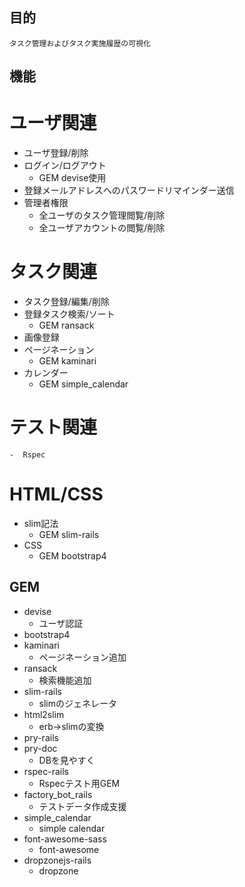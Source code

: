 ## 目的
    タスク管理およびタスク実施履歴の可視化
## 機能
# ユーザ関連
-  ユーザ登録/削除
-  ログイン/ログアウト
    -  GEM devise使用
-  登録メールアドレスへのパスワードリマインダー送信
-  管理者権限
    -  全ユーザのタスク管理閲覧/削除
    -  全ユーザアカウントの閲覧/削除
# タスク関連
-  タスク登録/編集/削除
-  登録タスク検索/ソート
    -   GEM ransack
-  画像登録
-  ページネーション
    -  GEM kaminari
-  カレンダー
    -  GEM simple_calendar
# テスト関連
    -  Rspec
# HTML/CSS
-  slim記法
    -  GEM slim-rails
-  CSS
    -  GEM bootstrap4
## GEM
- devise
    - ユーザ認証
- bootstrap4
- kaminari
    - ページネーション追加
- ransack
    - 検索機能追加
- slim-rails
    - slimのジェネレータ
- html2slim
    - erb->slimの変換
- pry-rails
- pry-doc
    - DBを見やすく
- rspec-rails
    - Rspecテスト用GEM
- factory_bot_rails
    - テストデータ作成支援
- simple_calendar
    - simple calendar
- font-awesome-sass
    - font-awesome
- dropzonejs-rails
    - dropzone
